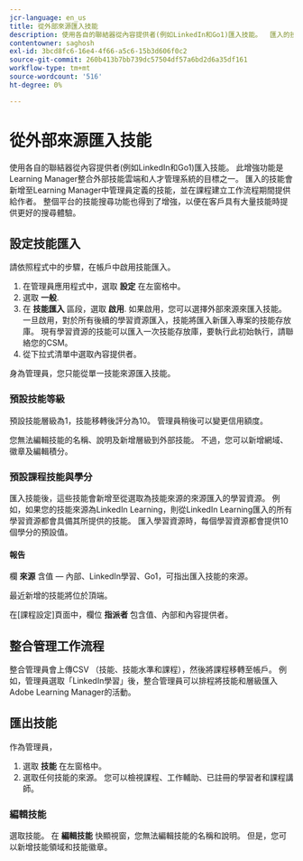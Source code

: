 ```yaml
---
jcr-language: en_us
title: 從外部來源匯入技能
description: 使用各自的聯結器從內容提供者(例如LinkedIn和Go1)匯入技能。  匯入的技能會新增至Learning Manager中管理員定義的技能，並在課程建立工作流程期間提供給作者。
contentowner: saghosh
exl-id: 3bcd8fc6-16e4-4f66-a5c6-15b3d606f0c2
source-git-commit: 260b413b7bb739dc57504df57a6bd2d6a35df161
workflow-type: tm+mt
source-wordcount: '516'
ht-degree: 0%

---
```


# 從外部來源匯入技能

使用各自的聯結器從內容提供者(例如LinkedIn和Go1)匯入技能。 此增強功能是Learning Manager整合外部技能雲端和人才管理系統的目標之一。 匯入的技能會新增至Learning Manager中管理員定義的技能，並在課程建立工作流程期間提供給作者。 整個平台的技能搜尋功能也得到了增強，以便在客戶具有大量技能時提供更好的搜尋體驗。

## 設定技能匯入

請依照程式中的步驟，在帳戶中啟用技能匯入。

1. 在管理員應用程式中，選取 **設定** 在左窗格中。
1. 選取 **一般**.
1. 在 **技能匯入** 區段，選取 **啟用**. 如果啟用，您可以選擇外部來源來匯入技能。 一旦啟用，對於所有後續的學習資源匯入，技能將匯入新匯入專案的技能存放庫。 現有學習資源的技能可以匯入一次技能存放庫，要執行此初始執行，請聯絡您的CSM。
1. 從下拉式清單中選取內容提供者。

身為管理員，您只能從單一技能來源匯入技能。

### 預設技能等級

預設技能層級為1，技能移轉後評分為10。 管理員稍後可以變更信用額度。

您無法編輯技能的名稱、說明及新增層級到外部技能。 不過，您可以新增網域、徽章及編輯積分。

### 預設課程技能與學分

匯入技能後，這些技能會新增至從選取為技能來源的來源匯入的學習資源。 例如，如果您的技能來源為LinkedIn Learning，則從LinkedIn Learning匯入的所有學習資源都會具備其所提供的技能。 匯入學習資源時，每個學習資源都會提供10個學分的預設值。

#### 報告

欄 **來源** 含值 — 內部、LinkedIn學習、Go1，可指出匯入技能的來源。

最近新增的技能將位於頂端。

在[課程設定]頁面中，欄位 **指派者** 包含值、內部和內容提供者。


## 整合管理工作流程

整合管理員會上傳CSV （技能、技能水準和課程），然後將課程移轉至帳戶。 例如，管理員選取「LinkedIn學習」後，整合管理員可以排程將技能和層級匯入Adobe Learning Manager的活動。

## 匯出技能

作為管理員，

1. 選取 **技能** 在左窗格中。
1. 選取任何技能的來源。 您可以檢視課程、工作輔助、已註冊的學習者和課程講師。

### 編輯技能

選取技能。 在 **編輯技能** 快顯視窗，您無法編輯技能的名稱和說明。 但是，您可以新增技能領域和技能徽章。
